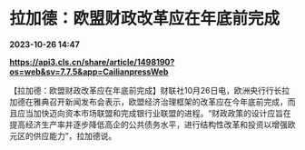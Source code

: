 # 拉加德：欧盟财政改革应在年底前完成

**2023-10-26 14:47**

**https://api3.cls.cn/share/article/1498190?os=web&sv=7.7.5&app=CailianpressWeb**

【拉加德：欧盟财政改革应在年底前完成】财联社10月26日电，欧洲央行行长拉加德在雅典召开新闻发布会表示，欧盟经济治理框架的改革应在今年底前完成，而且应当加快迈向资本市场联盟和完成银行业联盟的进程。“财政政策的设计应旨在提高经济生产率并逐步降低高企的公共债务水平，进行结构性改革和投资以增强欧元区的供应能力”，拉加德说。